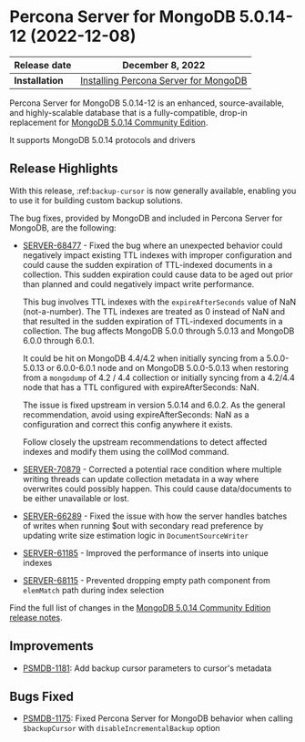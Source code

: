 # Percona Server for MongoDB 5.0.14-12 (2022-12-08)

| **Release date** | December 8, 2022 |
|----------------- | ---------------- | 
| **Installation** | [Installing Percona Server for MongoDB](../install/index.md)|

Percona Server for MongoDB 5.0.14-12 is an enhanced, source-available, and highly-scalable database that is a
fully-compatible, drop-in replacement for [MongoDB 5.0.14 Community Edition](https://www.mongodb.com/docs/v5.0/release-notes/5.0/#5.0.14---nov-21--2022).

It supports MongoDB 5.0.14 protocols and drivers 

## Release Highlights

With this release, :ref:`backup-cursor` is now generally available, enabling you to use it for building custom backup solutions.

The bug fixes, provided by MongoDB and included in Percona Server for MongoDB, are the following:

* [SERVER-68477](https://jira.mongodb.org/browse/SERVER-68477) - Fixed the bug where an unexpected behavior could negatively impact existing TTL indexes with improper configuration and could cause the sudden expiration of TTL-indexed documents in a collection. This sudden expiration could cause data to be aged out prior than planned and could negatively impact write performance.

    This bug involves TTL indexes with the ``expireAfterSeconds`` value of NaN (not-a-number). The TTL indexes are treated as 0 instead of NaN and that resulted in the sudden expiration of TTL-indexed documents in a collection. The bug affects MongoDB 5.0.0 through 5.0.13 and MongoDB 6.0.0 through 6.0.1.

    It could be hit on MongoDB 4.4/4.2 when initially syncing from a 5.0.0-5.0.13 or 6.0.0-6.0.1 node and on MongoDB 5.0.0-5.0.13 when restoring from a ``mongodump`` of 4.2 / 4.4 collection or initially syncing from a 4.2/4.4 node that has a TTL configured with expireAfterSeconds: NaN.

    The issue is fixed upstream in version 5.0.14 and 6.0.2. As the general recommendation, avoid using expireAfterSeconds: NaN as a configuration and correct this config anywhere it exists.
  
    Follow closely the upstream recommendations to detect affected indexes and modify them using the collMod command.

* [SERVER-70879](https://jira.mongodb.org/browse/SERVER-70879) - Corrected a potential race condition where multiple writing threads can update collection metadata in a way where overwrites could possibly happen. This could cause data/documents to be either unavailable or lost.
* [SERVER-66289](https://jira.mongodb.org/browse/SERVER-66289) - Fixed the issue with how the server handles batches of writes when running $out with secondary read preference by updating write size estimation logic in ``DocumentSourceWriter``
* [SERVER-61185](https://jira.mongodb.org/browse/SERVER-61185) -  Improved the performance of inserts into unique indexes
* [SERVER-68115](https://jira.mongodb.org/browse/SERVER-68115) - Prevented dropping empty path component from `elemMatch` path during index selection


Find the full list of changes in the [MongoDB 5.0.14 Community Edition release notes](https://www.mongodb.com/docs/v5.0/release-notes/5.0/#5.0.14---nov-21--2022).


## Improvements

* [PSMDB-1181](https://jira.percona.com/browse/PSMDB-1181): Add backup cursor parameters to cursor's metadata


## Bugs Fixed

* [PSMDB-1175](https://jira.percona.com/browse/PSMDB-1175): Fixed Percona Server for MongoDB behavior when calling ``$backupCursor`` with ``disableIncrementalBackup`` option

